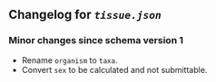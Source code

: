 ## Changelog for *`tissue.json`*

### Minor changes since schema version 1

* Rename `organism` to `taxa`.
* Convert `sex` to be calculated and not submittable.
